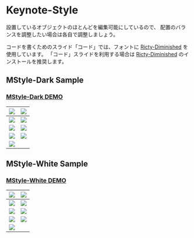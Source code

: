 # Keynote-Style

設置しているオブジェクトのほとんどを編集可能にしているので、
配置のバランスを調整したい場合は各自で調整しましょう。

コードを書くためのスライド「コード」では、フォントに [Ricty-Diminished](https://github.com/edihbrandon/RictyDiminished) を使用しています。
「コード」スライドを利用する場合は [Ricty-Diminished](https://github.com/edihbrandon/RictyDiminished) のインストールを推奨します。

## MStyle-Dark Sample

### [MStyle-Dark DEMO](https://speakerdeck.com/masahirosaito/mstyle-dark-demo)

| ![](https://www.evernote.com/l/As1qWeiYfI9G67X6dss_nXeCmdK9lCWP_MAB/image.png) | ![](https://www.evernote.com/l/As33_2s9plNJtqFdtji6lGt3DIyEOCdbZg0B/image.png) |
| :-: | :-: |
| ![](https://www.evernote.com/l/As0Yc69zLR1D6q4QGmCMouhjfs2piiYxkEIB/image.png) | ![](https://www.evernote.com/l/As0YgLWI0LlOZ7Jgs9V8LwgHPmWXbqcmtFwB/image.png) |
| ![](https://www.evernote.com/l/As3s8edv__ZPy6amKVmUHqam9MER-u3U19kB/image.png) | ![](https://www.evernote.com/l/As0NYR0Act5E65FykG0twaGrqFB_HMj4HCoB/image.png) |
| ![](https://www.evernote.com/l/As0cPN-JS9FJrIvvy3VTU3UahiLwRwDeNdoB/image.png) | ![](https://www.evernote.com/l/As32gVNExydMk6isCpJhfF7FNiYFgfkOG-MB/image.png) |
| ![](https://www.evernote.com/l/As2FK8uk55dNooIdOBTizZqp37jJTO_rMzgB/image.png) |  |

## MStyle-White Sample

### [MStyle-White DEMO](https://speakerdeck.com/masahirosaito/mstyle-white-demo)

| ![](https://www.evernote.com/l/As0QOC7hhAFJ8a0lvVDg1tjZgZJrB37CttAB/image.png) | ![](https://www.evernote.com/l/As2ELwdEaGNPT63HXbXFQGVBRqSirkgPXi4B/image.png) |
| :-: | :-: |
| ![](https://www.evernote.com/l/As1r4PjzyT5NoI_-kNJWZUmQGKhRtZ_FFboB/image.png) | ![](https://www.evernote.com/l/As3JrzMjBFNB7KkzVMy9zeElBA19KsW2yHAB/image.png) |
| ![](https://www.evernote.com/l/As3AiKhXRThG3YOUfQcevln7rmkyHJqpxDQB/image.png) | ![](https://www.evernote.com/l/As1znmQNJ4hKtYH8-jwJX2hXPFpMwxPqVX8B/image.png) |
| ![](https://www.evernote.com/l/As0fB4-X7xlFn4bSEEICR1YhrRxERatCcrEB/image.png) | ![](https://www.evernote.com/l/As0UXrxqOfZC_pOfxCSUv1WZihXH487lDVoB/image.png) |
| ![](https://www.evernote.com/l/As1nfxSPLI9ACo_CPp50yZJw6XkhYztRq0YB/image.png) |  |
